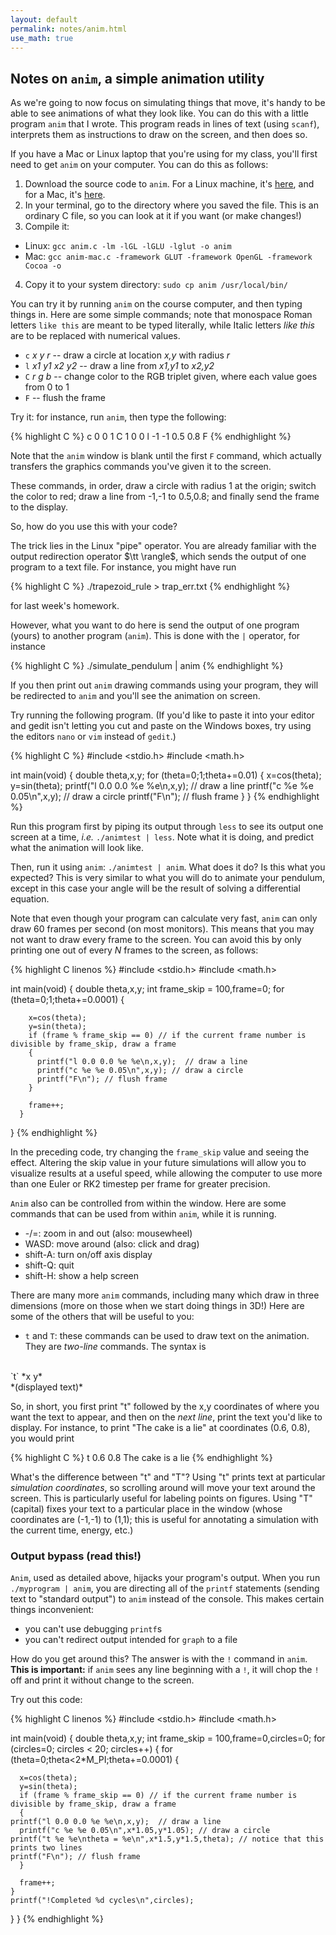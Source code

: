 ```yaml
---
layout: default
permalink: notes/anim.html
use_math: true
---
```


## Notes on `anim`, a simple animation utility

As we're going to now focus on simulating things that move, it's handy to be able to see animations of what they look like. You can do this with a little program
`anim` that I wrote. This program reads in lines of text (using `scanf`), interprets them as instructions to draw on the screen, and then does so.

If you have a Mac or Linux laptop that you're using for my class, you'll first need to get `anim` on your computer. You can do this as follows:

1. Download the source code to `anim`. For a Linux machine, it's <a href="anim.c">here</a>, and for a Mac, it's <a href="anim-mac.c">here</a>.
2. In your terminal, go to the directory where you saved the file. This is an ordinary C file, so you can look at it if you want (or make changes!)
3. Compile it:
  * Linux: `gcc anim.c -lm -lGL -lGLU -lglut -o anim`
  * Mac: `gcc anim-mac.c -framework GLUT -framework OpenGL -framework Cocoa -o`
4. Copy it to your system directory: `sudo cp anim /usr/local/bin/`

You can try it by running `anim` on the course computer, and then typing things in. Here are some simple commands; note that monospace Roman letters `like this` are
meant to be typed literally, while Italic letters *like this* are to be replaced with numerical values.

* `c` *x* *y* *r* -- draw a circle at location *x,y* with radius *r*
* `l` *x1 y1 x2 y2* -- draw a line from *x1,y1* to *x2,y2*
* `C` *r* *g* *b* -- change color to the RGB triplet given, where each value goes from 0 to 1
* `F` -- flush the frame

Try it: for instance, run `anim`, then type the following:

{% highlight C %}
c 0 0 1
C 1 0 0
l -1 -1 0.5 0.8
F
{% endhighlight %}

Note that the `anim` window is blank until the first `F` command, which actually transfers the graphics
commands you've given it to the screen.

These commands, in order, draw a circle with radius 1 at the origin; switch the color to red; draw a line from -1,-1 to 0.5,0.8; and finally send the frame to the display.

So, how do you use this with your code?

The trick lies in the Linux "pipe" operator. You are already familiar with the output redirection operator 
$\tt \rangle$, which sends the output of one program to a text file. For instance, you might have run

{% highlight C %}
./trapezoid_rule > trap_err.txt
{% endhighlight %}

for last week's homework.

However, what you want to do here is send the output of one program (yours) to another program (`anim`). This is done with the `|` operator, for instance

{% highlight C %}
./simulate_pendulum | anim
{% endhighlight %}

If you then print out `anim` drawing commands using your program, they will be redirected to `anim` and you'll see the animation on screen.

Try running the following program. (If you'd like to paste it into your editor and gedit isn't letting you cut and paste on the Windows boxes, try using the editors `nano` or `vim` instead of `gedit`.)

{% highlight C %}
#include <stdio.h>
#include <math.h>

int main(void)
{
  double theta,x,y;
  for (theta=0;1;theta+=0.01)
  {
    x=cos(theta);
    y=sin(theta);
    printf("l 0.0 0.0 %e %e\n,x,y);  // draw a line
    printf("c %e %e 0.05\n",x,y); // draw a circle
    printf("F\n"); // flush frame
  }
}
{% endhighlight %}

Run this program first by piping its output through `less` to see its output one screen at a time, *i.e.* `./animtest | less`. Note what it is doing, and predict what the animation will look like.

Then, run it using `anim`: `./animtest | anim`. What does it do? Is this what you expected? This is very similar to what you will do to animate your pendulum, except in this case your angle will be the result 
of solving a differential equation.

Note that even though your program can calculate very fast, `anim` can only draw 60 frames per second (on most monitors). This means that you may not want to draw every frame to the
screen. You can avoid this by only printing one out of every $N$ frames to the screen, as follows:

{% highlight C linenos %}
#include <stdio.h>
#include <math.h>

int main(void)
{
    double theta,x,y;
    int frame_skip = 100,frame=0;
    for (theta=0;1;theta+=0.0001)
      {
        
        x=cos(theta);
        y=sin(theta);
        if (frame % frame_skip == 0) // if the current frame number is divisible by frame_skip, draw a frame
        {
          printf("l 0.0 0.0 %e %e\n,x,y);  // draw a line
          printf("c %e %e 0.05\n",x,y); // draw a circle
          printf("F\n"); // flush frame
        }

        frame++;
      }
}
{% endhighlight %}

In the preceding code, try changing the `frame_skip` value and seeing the effect. Altering the skip value in your future simulations will allow you to visualize results at a useful speed, while allowing the computer
to use more than one Euler or RK2 timestep per frame for greater precision.

`Anim` also can be controlled from within the window. Here are some commands that can be used from within `anim`, while it is running. 

* -/=: zoom in and out (also: mousewheel)
* WASD: move around (also: click and drag)
* shift-A: turn on/off axis display
* shift-Q: quit
* shift-H: show a help screen

There are many more `anim` commands, including many which draw in three dimensions (more on those when we start doing things in 3D!) Here are some of the others that will be useful to you:

* `t` and `T`: these commands can be used to draw text on the animation. They are *two-line* commands. The syntax is

<br>
`t` *x y*<br>
*(displayed text)*<br>

So, in short, you first print "t" followed by the x,y coordinates of where you want the text to appear, and then on the *next line*, print the text you'd like to display. For instance, to print "The cake is a lie" at coordinates (0.6, 0.8), you would print

{% highlight C %}
t 0.6 0.8
The cake is a lie
{% endhighlight %}

What's the difference between "t" and "T"? Using "t" prints text at particular *simulation coordinates*, so scrolling around will move your text around the screen. This is particularly useful for labeling points on figures. Using "T" (capital) fixes your text to a particular place in the window
(whose coordinates are (-1,-1) to (1,1); this is useful for annotating a simulation with the current time, energy, etc.)

### Output bypass (read this!)

`Anim`, used as detailed above, hijacks your program's output. When you run `./myprogram | anim`, you are directing all of the `printf` statements (sending text to "standard output") to `anim` instead of the console. This makes certain things inconvenient:

* you can't use debugging `printf`s
* you can't redirect output intended for `graph` to a file

How do you get around this? The answer is with the `!` command in `anim`. **This is important:** if `anim` sees any line beginning with a `!`, it will chop the `!` off and print it without change to the screen.

Try out this code:

{% highlight C linenos %}
#include <stdio.h>
#include <math.h>

int main(void)
{
  double theta,x,y;
  int frame_skip = 100,frame=0,circles=0;
  for (circles=0; circles < 20; circles++)
  {
    for (theta=0;theta<2*M_PI;theta+=0.0001)
    {

      x=cos(theta);
      y=sin(theta);
      if (frame % frame_skip == 0) // if the current frame number is divisible by frame_skip, draw a frame
      {
	printf("l 0.0 0.0 %e %e\n,x,y);  // draw a line
	  printf("c %e %e 0.05\n",x*1.05,y*1.05); // draw a circle
	printf("t %e %e\ntheta = %e\n",x*1.5,y*1.5,theta); // notice that this prints two lines
	printf("F\n"); // flush frame
      }

      frame++;
    }
    printf("!Completed %d cycles\n",circles);
  }
}
{% endhighlight %}

